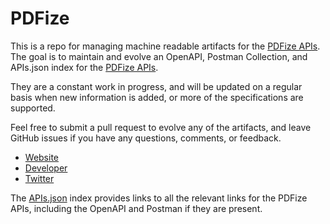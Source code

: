 # PDFizeThis is a repo for managing machine readable artifacts for the [PDFize APIs](http://www.mashape.com/apis/PDFize). The goal is to maintain and evolve an OpenAPI, Postman Collection, and APIs.json index for the [PDFize APIs](http://www.mashape.com/apis/PDFize).They are a constant work in progress, and will be updated on a regular basis when new information is added, or more of the specifications are supported.Feel free to submit a pull request to evolve any of the artifacts, and leave GitHub issues if you have any questions, comments, or feedback.- [Website](http://www.mashape.com/apis/PDFize)- [Developer](http://www.mashape.com/apis/PDFize)- [Twitter](https://twitter.com/thekonginc)The [APIs.json](https://github.com/api-evangelist/pdfize/blob/master/apis.json) index provides links to all the relevant links for the PDFize APIs, including the OpenAPI and Postman if they are present.